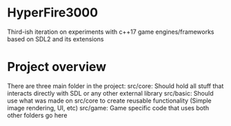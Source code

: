 # HyperFire3000
Third-ish iteration on experiments with c++17 game engines/frameworks based on SDL2 and its extensions

# Project overview
There are three main folder in the project:
src/core: Should hold all stuff that interacts directly with SDL or any other external library
src/basic: Should use what was made on src/core to create reusable functionality (Simple image rendering, UI, etc)
src/game: Game specific code that uses both other folders go here
